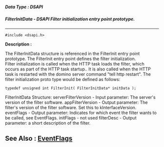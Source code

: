 ##### Data Type : DSAPI
##### FilterInitData - DSAPI Filter initialization entry point prototype.
---
```
#include <dsapi.h>
```
**Description :**

The FilterInitData structure is referenced in the FilterInit entry point 
prototype.  The FilterInit entry point defines the filter initialization.  
Filter initialization is called when the HTTP task loads the filter, which 
occurs as part of the HTTP task startup..  It is also called when the HTTP task 
is restarted with the domino server command "tell http restart".  The filter 
initialization proto type would be defined as follows:

	typedef unsigned int FilterInit( FilterInitData* initData );

FilterInitData Structure:
serverFilterVersion - Input parameter:  The server's version of the filter 
software.
appFilterVersion - Output parameter: The filter's version of the filter 
software.  Set this to kInterfaceVersion.
eventFlags - Output parameter: Indicates for which event the filter wants to be 
called, see EventFlags.
initFlags - not used
filterDesc - Output parameter: a short description of the filter.


**See Also :**
[EventFlags](/domino-c-api-docs/reference/Data/EventFlags)
---
